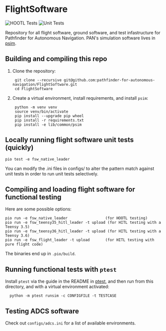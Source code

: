 # FlightSoftware

![HOOTL Tests](https://github.com/pathfinder-for-autonomous-navigation/FlightSoftware/actions/workflows/hootl.yml/badge.svg?branch=master)
![Unit Tests](https://github.com/pathfinder-for-autonomous-navigation/FlightSoftware/actions/workflows/unit_tests.yml/badge.svg?branch=master)

Repository for all flight software, ground software, and test infastructure for Pathfinder for Autonomous Navigation.
PAN's simulation software lives in [psim](https://github.com/pathfinder-for-autonomous-navigation/psim).

## Building and compiling this repo

1. Clone the repository:

        git clone --recursive git@github.com:pathfinder-for-autonomous-navigation/FlightSoftware.git
        cd FlightSoftware

2. Create a virtual environment, install requirements, and install `psim`:

        python -m venv venv
        source venv/bin/activate
        pip install --upgrade pip wheel
        pip install -r requirements.txt
        pip install -e lib/common/psim

## Locally running flight software unit tests (quickly)

    pio test -e fsw_native_leader
  
You can modify the .ini files in configs/ to alter the pattern match against unit tests
in order to run unit tests selectively.

## Compiling and loading flight software for functional testing

Here are some possible options:

    pio run -e fsw_native_leader                 (for HOOTL testing)
    pio run -e fsw_teensy35_hitl_leader -t upload (for HITL testing with a Teensy 3.5)
    pio run -e fsw_teensy36_hitl_leader -t upload (for HITL testing with a Teensy 3.6)
    pio run -e fsw_flight_leader -t upload       (for HITL testing with pure flight code)

The binaries end up in `.pio/build`.

## Running functional tests with `ptest`

Install `ptest` via the guide in the README in [ptest](https://github.com/pathfinder-for-autonomous-navigation/FlightSoftware/tree/master/ptest), and then run from this directory, and with a virtual environment activated:

      python -m ptest runsim -c CONFIGFILE -t TESTCASE

## Testing ADCS software

Check out `configs/adcs.ini` for a list of available environments.
